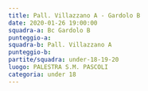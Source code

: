 ```yaml
---
title: Pall. Villazzano A - Gardolo B
date: 2020-01-26 19:00:00
squadra-a: Bc Gardolo B
punteggio-a: 
squadra-b: Pall. Villazzano A
punteggio-b: 
partite/squadra: under-18-19-20
luogo: PALESTRA S.M. PASCOLI
categoria: under 18
---
```

